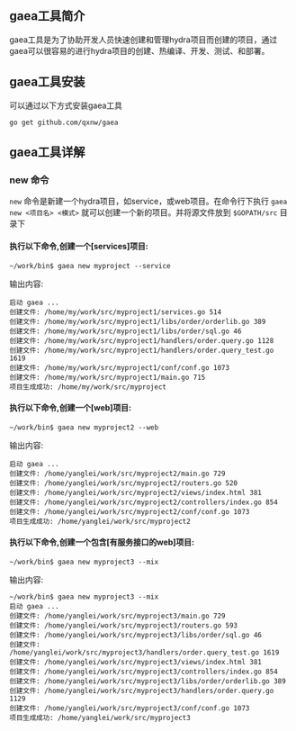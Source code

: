 ## gaea工具简介
gaea工具是为了协助开发人员快速创建和管理hydra项目而创建的项目，通过gaea可以很容易的进行hydra项目的创建、热编译、开发、测试、和部署。

## gaea工具安装
可以通过以下方式安装gaea工具

`go get github.com/qxnw/gaea`

## gaea工具详解

###    new 命令

`new` 命令是新建一个hydra项目，如service，或web项目。在命令行下执行 `gaea new <项目名> <模式>` 就可以创建一个新的项目。并将源文件放到 `$GOPATH/src` 目录下

#### 执行以下命令,创建一个[services]项目:

`~/work/bin$ gaea new myproject --service`

输出内容:
```
启动 gaea ...
创建文件: /home/my/work/src/myproject1/services.go 514
创建文件: /home/my/work/src/myproject1/libs/order/orderlib.go 389
创建文件: /home/my/work/src/myproject1/libs/order/sql.go 46
创建文件: /home/my/work/src/myproject1/handlers/order.query.go 1128
创建文件: /home/my/work/src/myproject1/handlers/order.query_test.go 1619
创建文件: /home/my/work/src/myproject1/conf/conf.go 1073
创建文件: /home/my/work/src/myproject1/main.go 715
项目生成成功: /home/my/work/src/myproject
```
#### 执行以下命令,创建一个[web]项目:

`~/work/bin$ gaea new myproject2 --web`

输出内容:
```
启动 gaea ...
创建文件: /home/yanglei/work/src/myproject2/main.go 729
创建文件: /home/yanglei/work/src/myproject2/routers.go 520
创建文件: /home/yanglei/work/src/myproject2/views/index.html 381
创建文件: /home/yanglei/work/src/myproject2/controllers/index.go 854
创建文件: /home/yanglei/work/src/myproject2/conf/conf.go 1073
项目生成成功: /home/yanglei/work/src/myproject2
```

#### 执行以下命令,创建一个包含[有服务接口的web]项目:

`~/work/bin$ gaea new myproject3 --mix`

输出内容:

```
~/work/bin$ gaea new myproject3 --mix
启动 gaea ...
创建文件: /home/yanglei/work/src/myproject3/main.go 729
创建文件: /home/yanglei/work/src/myproject3/routers.go 593
创建文件: /home/yanglei/work/src/myproject3/libs/order/sql.go 46
创建文件: /home/yanglei/work/src/myproject3/handlers/order.query_test.go 1619
创建文件: /home/yanglei/work/src/myproject3/views/index.html 381
创建文件: /home/yanglei/work/src/myproject3/controllers/index.go 854
创建文件: /home/yanglei/work/src/myproject3/libs/order/orderlib.go 389
创建文件: /home/yanglei/work/src/myproject3/handlers/order.query.go 1129
创建文件: /home/yanglei/work/src/myproject3/conf/conf.go 1073
项目生成成功: /home/yanglei/work/src/myproject3

```